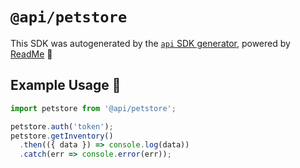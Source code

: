 # `@api/petstore`

This SDK was autogenerated by the [`api` SDK generator](https://api.readme.dev), powered by [ReadMe](https://readme.com) 🦉

## Example Usage 🚀

```js
import petstore from '@api/petstore';

petstore.auth('token');
petstore.getInventory()
  .then(({ data }) => console.log(data))
  .catch(err => console.error(err));
```

<!---

Here's some additional info about the generated SDK:

`api` version: <<package version>>
Generated at 2023-10-25T00:00:00.000Z

--->
